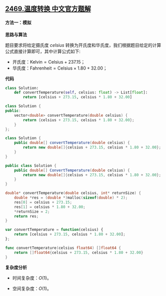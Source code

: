 ## [2469.温度转换 中文官方题解](https://leetcode.cn/problems/convert-the-temperature/solutions/100000/wen-du-zhuan-huan-by-leetcode-solution-7bz8)

#### 方法一：模拟

**思路与算法**

题目要求将给定摄氏度 $\textit{celsius}$ 转换为开氏度和华氏度，我们根据题目给定的计算公式直接计算即可，其中计算公式如下:
+ 开氏度：$\text{Kelvin} = \text{Celsius} + 237.15$；
+ 华氏度：$\text{Fahrenheit} = \text{Celsius} \times 1.80 + 32.00$；

**代码**

```Python [sol1-Python3]
class Solution:
    def convertTemperature(self, celsius: float) -> List[float]:
        return [celsius + 273.15, celsius * 1.80 + 32.00]
```

```C++ [sol1-C++]
class Solution {
public:
    vector<double> convertTemperature(double celsius) {
        return {celsius + 273.15, celsius * 1.80 + 32.00};
    }
};
```

```Java [sol1-Java]
class Solution {
    public double[] convertTemperature(double celsius) {
        return new double[]{celsius + 273.15, celsius * 1.80 + 32.00};
    }
}
```

```C# [sol1-C#]
public class Solution {
    public double[] ConvertTemperature(double celsius) {
        return new double[]{celsius + 273.15, celsius * 1.80 + 32.00};
    }
}
```

```C [sol1-C]
double* convertTemperature(double celsius, int* returnSize) {
    double *res = (double *)malloc(sizeof(double) * 2);
    res[0] = celsius + 273.15;
    res[1] = celsius * 1.80 + 32.00;
    *returnSize = 2;
    return res;
}
```

```JavaScript [sol1-JavaScript]
var convertTemperature = function(celsius) {
    return [celsius + 273.15, celsius * 1.80 + 32.00];
};
```

```go [sol1-Golang]
func convertTemperature(celsius float64) []float64 {
    return []float64{celsius + 273.15, celsius * 1.80 + 32.00}
}
```

**复杂度分析**

- 时间复杂度：$O(1)$。

- 空间复杂度：$O(1)$。